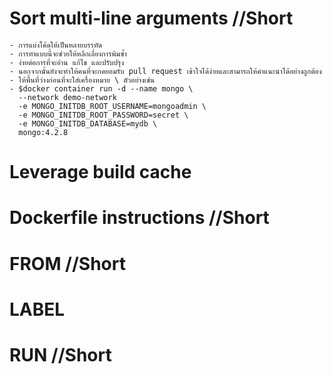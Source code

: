 # Sort multi-line arguments //Short
    - การแบ่งโค้ดให้เป็นหลายบรรทัด
    - การทำแบบนี้จะช่วยให้หลีกเลี่ยงการพิมซ้ำ
    - ง่ายต่อการที่จะอ่าน แก้ไข และปรับปรุง
    - นอกจากนั้นยังจะทำให้คนที่จะกดยอมรับ pull request เข้าใจได้ง่ายและสามารถให้คำแนะนำได้อย่างถูกต้อง
    - ให้พื้นที่ว่างก่อนที่จะใส่เครื่องหมาย \ ตัวอย่างเช่น
    - $docker container run -d --name mongo \
      --network demo-network
      -e MONGO_INITDB_ROOT_USERNAME=mongoadmin \
      -e MONGO_INITDB_ROOT_PASSWORD=secret \
      -e MONGO_INITDB_DATABASE=mydb \
      mongo:4.2.8

# Leverage build cache

# Dockerfile instructions //Short

# FROM //Short

# LABEL

# RUN //Short
